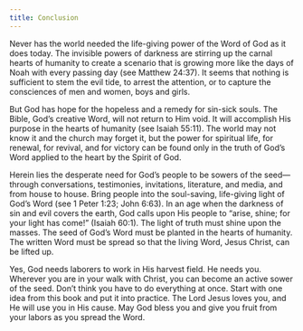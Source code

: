 ```yaml
---
title: Conclusion
---
```


Never has the world needed the life-giving power of the Word of God as it does today. The invisible powers of darkness are stirring up the carnal hearts of humanity to create a scenario that is growing more like the days of Noah with every passing day (see Matthew 24:37). It seems that nothing is sufficient to stem the evil tide, to arrest the attention, or to capture the consciences of men and women, boys and girls.

But God has hope for the hopeless and a remedy for sin-sick souls. The Bible, God’s creative Word, will not return to Him void. It will accomplish His purpose in the hearts of humanity (see Isaiah 55:11). The world may not know it and the church may forget it, but the power for spiritual life, for renewal, for revival, and for victory can be found only in the truth of God’s Word applied to the heart by the Spirit of God.

Herein lies the desperate need for God’s people to be sowers of the seed—through conversations, testimonies, invitations, literature, and media, and from house to house. Bring people into the soul-saving, life-giving light of God’s Word (see 1 Peter 1:23; John 6:63). In an age when the darkness of sin and evil covers the earth, God calls upon His people to “arise, shine; for your light has come!” (Isaiah 60:1). The light of truth must shine upon the masses. The seed of God’s Word must be planted in the hearts of humanity. The written Word must be spread so that the living Word, Jesus Christ, can be lifted up.

Yes, God needs laborers to work in His harvest field. He needs you. Wherever you are in your walk with Christ, you can become an active sower of the seed. Don’t think you have to do everything at once. Start with one idea from this book and put it into practice. The Lord Jesus loves you, and He will use you in His cause. May God bless you and give you fruit from your labors as you spread the Word.